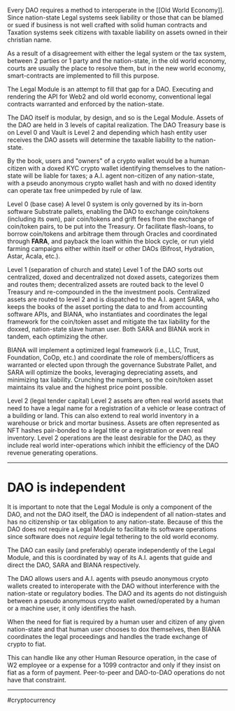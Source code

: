 Every DAO requires a method to interoperate in the [[Old World Economy]].  Since nation-state Legal systems seek liability or those that can be blamed or sued if business is not well crafted with solid human contracts and Taxation systems seek citizens with taxable liability on assets owned in their christian name.   

As a result of a disagreement with either the legal system or the tax system, between 2 parties or 1 party and the nation-state, in the old world economy, courts are usually the place to resolve them, but in the new world economy, smart-contracts are implemented to fill this purpose.

The Legal Module is an attempt to fill that gap for a DAO.  Executing and rendering the API for Web2 and old world economy, conventional legal contracts warranted and enforced by the nation-state.

The DAO itself is modular, by design, and so is the Legal Module.  Assets of the DAO are held in 3 levels of capital realization. The DAO Treasury base is on Level 0 and Vault is Level 2 and depending which hash entity user receives the DAO assets will determine the taxable liability to the nation-state.

By the book, users and "owners" of a crypto wallet would be a human citizen with a doxed KYC crypto wallet identifying themselves to the nation-state will be liable for taxes; a A.I. agent non-citizen of any nation-state, with a pseudo anonymous crypto wallet hash and with no doxed identity can operate tax free unimpeded by rule of law.    

Level 0 (base case)
A level 0 system is only governed by its in-born software Substrate pallets, enabling the DAO to exchange coin/tokens (including its own), pair coin/tokens and grift fees from the exchange of coin/token pairs, to be put into the Treasury.  Or facilitate flash-loans, to borrow coin/tokens and arbitrage them through Oracles and coordinated through **FARA**, and payback the loan within the block cycle, or run yield farming campaigns either within itself or other DAOs (Bifrost, Hydration, Astar, Acala, etc.).

Level 1 (separation of church and state)
Level 1 of the DAO sorts out centralized, doxed  and decentralized not doxed assets, categorizes them and routes them;  decentralized assets are routed back to the level 0 Treasury and re-compounded in the the investment pools.  Centralized assets are routed to level 2 and is dispatched to the A.I. agent SARA, who keeps the books of the asset porting the data to and from accounting software APIs, and BIANA, who instantiates and coordinates the legal framework for the coin/token asset and mitigate the tax liability for the doxxed, nation-state slave human user.  Both SARA and BIANA work in tandem, each optimizing the other.

BIANA will implement a optimized legal framework (i.e., LLC, Trust, Foundation, CoOp, etc.) and coordinate the role of members/officers as warranted or elected upon through the governance Substrate Pallet, and SARA will optimize the books, leveraging depreciating assets, and minimizing tax liability.  Crunching the numbers, so the coin/token asset maintains its value and the highest price point possible. 

Level 2 (legal tender capital)
Level 2 assets are often real world assets that need to have a legal name for a registration of a vehicle or lease contract of a building or land.  This can also extend to real world inventory in a warehouse or brick and mortar business.  Assets are often represented as NFT hashes pair-bonded to a legal title or a registration or even real inventory.  Level 2 operations are the least desirable for the DAO, as they include real world inter-operations which inhibit the efficiency of the DAO revenue generating operations.

---

# DAO is independent

It is important to note that the Legal Module is only a component of the DAO, and not the DAO itself, the DAO is independent of all nation-states and has no citizenship or tax obligation to any nation-state.  Because of this the DAO does not require a Legal Module to facilitate its software operations since software does not *require* legal tethering to the old world economy.

The DAO can easily (and preferably) operate independently of the Legal Module, and this is coordinated by way of its A.I. agents that guide and direct the DAO, SARA and BIANA respectively.

The DAO allows users and A.I. agents with pseudo anonymous crypto wallets created to interoperate with the DAO without interference with the nation-state or regulatory bodies.  The DAO and its agents do not distinguish between a pseudo anonymous crypto wallet owned/operated by a human or a machine user, it only identifies the hash.

When the need for fiat is required by a human user and citizen of any given nation-state and that human user chooses to dox themselves, then BIANA coordinates the legal proceedings and handles the trade exchange of crypto to fiat.  

This can handle like any other Human Resource operation, in the case of W2 employee or a expense for a 1099 contractor and only if they insist on fiat as a form of payment.  Peer-to-peer and DAO-to-DAO operations do not have that constraint.

---

#cryptocurrency 